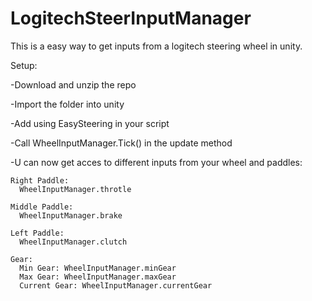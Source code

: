 ﻿# LogitechSteerInputManager
This is a easy way to get inputs from a logitech steering wheel in unity.

Setup:

  -Download and unzip the repo

  -Import the folder into unity
  
  -Add using EasySteering in your script
  
  -Call WheelInputManager.Tick() in the update method
  
  -U can now get acces to different inputs from your wheel and paddles:
  
    Right Paddle: 
      WheelInputManager.throtle

    Middle Paddle: 
      WheelInputManager.brake
      
    Left Paddle: 
      WheelInputManager.clutch
      
    Gear:
      Min Gear: WheelInputManager.minGear
      Max Gear: WheelInputManager.maxGear
      Current Gear: WheelInputManager.currentGear
